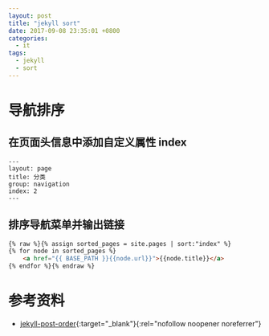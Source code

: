 ```yaml
---
layout: post
title: "jekyll sort"
date: 2017-09-08 23:35:01 +0800
categories:
  - it
tags:
  - jekyll
  - sort
---
```


# 导航排序
## 在页面头信息中添加自定义属性 index  
```
---
layout: page
title: 分类
group: navigation
index: 2
---
```

## 排序导航菜单并输出链接  
```html
{% raw %}{% assign sorted_pages = site.pages | sort:"index" %}
{% for node in sorted_pages %}
    <a href="{{ BASE_PATH }}{{node.url}}">{{node.title}}</a>
{% endfor %}{% endraw %}
```
<!-- more -->

# 参考资料
- [jekyll-post-order](http://stackoverflow.com/questions/26196559/jekyll-post-order){:target="_blank"}{:rel="nofollow noopener noreferrer"} 